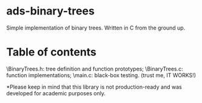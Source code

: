 # ads-binary-trees
Simple implementation of binary trees. Written in C from the ground up.

# Table of contents
\BinaryTrees.h: tree definition and function prototypes;
\BinaryTrees.c: function implementations;
\main.c: black-box testing. (trust me, IT WORKS!)

*Please keep in mind that this library is not production-ready and was developed for academic purposes only.
